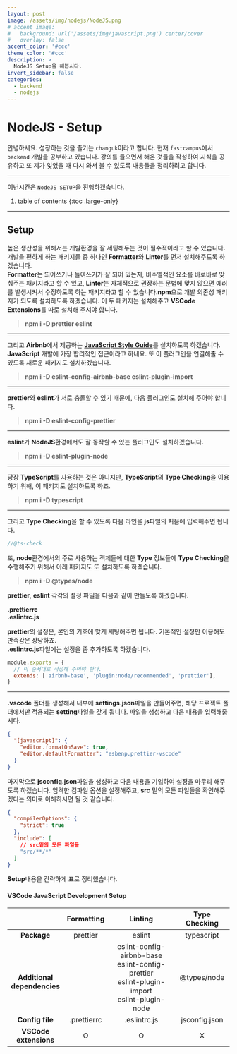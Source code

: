 ```yaml
---
layout: post
image: /assets/img/nodejs/NodeJS.png
# accent_image:
#   background: url('/assets/img/javascript.png') center/cover
#   overlay: false
accent_color: '#ccc'
theme_color: '#ccc'
description: >
  NodeJS Setup을 해봅시다.
invert_sidebar: false
categories:
  - backend
  - nodejs
---
```


# NodeJS - Setup

안녕하세요. 성장하는 것을 즐기는 `changuk`이라고 합니다. 현재 `fastcampus`에서 `backend` 개발을 공부하고 있습니다. 강의를 들으면서 해온 것들을 작성하여 지식을 공유하고 또 제가 잊었을 때 다시 와서 볼 수 있도록 내용들을 정리하려고 합니다.

---

이번시간은 `NodeJS SETUP`을 진행하겠습니다.

1. table of contents
{:toc .large-only}

---

## Setup

높은 생산성을 위해서는 개발환경을 잘 세팅해두는 것이 필수적이라고 할 수 있습니다. 개발을 편하게 하는 패키지들 중 하나인 **Formatter**와 **Linter**를 먼저 설치해주도록 하겠습니다. <br>
**Formatter**는 띄어쓰기나 들여쓰기가 잘 되어 있는지, 비주얼적인 요소를 바로바로 맞춰주는 패키지라고 할 수 있고, **Linter**는 자체적으로 권장하는 문법에 맞지 않으면 에러를 발생시켜서 수정하도록 하는 패키지라고 할 수 있습니다.**npm**으로 개발 의존성 패키지가 되도록 설치하도록 하겠습니다.
이 두 패키지는 설치해주고 **VSCode Extensions**를 따로 설치해 주셔야 합니다.

> **npm i -D prettier eslint**

---

그리고 **Airbnb**에서 제공하는 <a href="https://github.com/airbnb/javascript" target="_blank">**JavaScript Style Guide**</a>를 설치하도록 하겠습니다. **JavaScript** 개발에 가장 합리적인 접근이라고 하네요. 또 이 플러그인을 연결해줄 수 있도록 새로운 패키지도 설치하겠습니다.

> **npm i -D eslint-config-airbnb-base eslint-plugin-import**

---

**prettier**와 **eslint**가 서로 충돌할 수 있기 때문에, 다음 플러그인도 설치해 주어야 합니다.

> **npm i -D eslint-config-prettier**

---

**eslint**가 **NodeJS**환경에서도 잘 동작할 수 있는 플러그인도 설치하겠습니다.

> **npm i -D eslint-plugin-node**

---

당장 **TypeScript**를 사용하는 것은 아니지만, **TypeScript**의 **Type Checking**을 이용하기 위해, 이 패키지도 설치하도록 하죠.

> **npm i -D typescript**

---

그리고 **Type Checking**을 할 수 있도록 다음 라인을 **js**파일의 처음에 입력해주면 됩니다.

```javascript
//@ts-check
```

또, **node**환경에서의 주로 사용하는 객체들에 대한 **Type** 정보들에 **Type Checking**을 수행해주기 위해서 아래 패키지도 또 설치하도록 하겠습니다.

> **npm i -D @types/node**

**prettier**, **eslint** 각각의 설정 파일을 다음과 같이 만들도록 하겠습니다. <br>

**.prettierrc**<br>
**.eslintrc.js**

**prettier**의 설정은, 본인의 기호에 맞게 세팅해주면 됩니다. 기본적인 설정만 이용해도 만족감은 상당하죠. <br>
**.eslintrc.js**파일에는 설정을 좀 추가하도록 하겠습니다.

```javascript
module.exports = {
  // 이 순서대로 작성해 주어야 한다.
  extends: ['airbnb-base', 'plugin:node/recommended', 'prettier'],
}
```

---
**.vscode** 폴더를 생성해서 내부에 **settings.json**파일을 만들어주면, 해당 프로젝트 폴더에서만 적용되는 **setting**파일을 갖게 됩니다. 파일을 생성하고 다음 내용을 입력해줍시다.

```json
{
  "[javascript]": {
    "editor.formatOnSave": true,
    "editor.defaultFormatter": "esbenp.prettier-vscode"
  }
}
```

마지막으로 **jsconfig.json**파일을 생성하고 다음 내용을 기입하여 설정을 마무리 해주도록 하겠습니다. 엄격한 컴파일 옵션을 설정해주고, **src** 밑의 모든 파일들을 확인해주겠다는 의미로 이해하시면 될 것 같습니다.

```json
{
  "compilerOptions": {
    "strict": true
  },
  "include": [
    // src밑의 모든 파일들
    "src/**/*"
  ]
}
```

**Setup**내용을 간략하게 표로 정리했습니다.

#### VSCode JavaScript Development Setup

|                                     | Formatting  |                                                 Linting                                                 | Type Checking |
| :---------------------------------: | :---------: | :-----------------------------------------------------------------------------------------------------: | :-----------: |
|             **Package**             |  prettier   |                                                 eslint                                                  |  typescript   |
| **<br>Additional <br>dependencies** |             | eslint-config-airbnb-base<br /> eslint-config-prettier<br/> eslint-plugin-import<br/>eslint-plugin-node |  @types/node  |
|           **Config file**           | .prettierrc |                                              .eslintrc.js                                               | jsconfig.json |
|      **VSCode<br>extensions**       |      O      |                                                    O                                                    |       X       |
